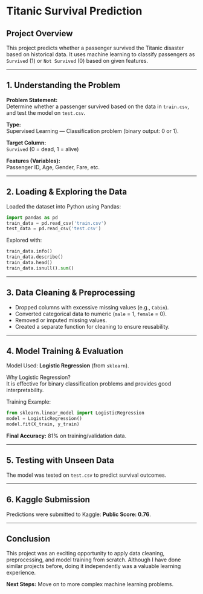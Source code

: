 # Titanic Survival Prediction

## Project Overview
This project predicts whether a passenger survived the Titanic disaster based on historical data. It uses machine learning to classify passengers as `Survived` (1) or `Not Survived` (0) based on given features.

---

## 1. Understanding the Problem

**Problem Statement:**  
Determine whether a passenger survived based on the data in `train.csv`, and test the model on `test.csv`.

**Type:**  
Supervised Learning — Classification problem (binary output: 0 or 1).

**Target Column:**  
`Survived` (0 = dead, 1 = alive)

**Features (Variables):**  
Passenger ID, Age, Gender, Fare, etc.

---

## 2. Loading & Exploring the Data

Loaded the dataset into Python using Pandas:
```python
import pandas as pd
train_data = pd.read_csv('train.csv')
test_data = pd.read_csv('test.csv')
```

Explored with:
```python
train_data.info()
train_data.describe()
train_data.head()
train_data.isnull().sum()
```

---

## 3. Data Cleaning & Preprocessing

- Dropped columns with excessive missing values (e.g., `Cabin`).
- Converted categorical data to numeric (`male` = 1, `female` = 0).
- Removed or imputed missing values.
- Created a separate function for cleaning to ensure reusability.

---

## 4. Model Training & Evaluation

Model Used: **Logistic Regression** (from `sklearn`).

Why Logistic Regression?  
It is effective for binary classification problems and provides good interpretability.

Training Example:
```python
from sklearn.linear_model import LogisticRegression
model = LogisticRegression()
model.fit(X_train, y_train)
```

**Final Accuracy:** 81% on training/validation data.

---

## 5. Testing with Unseen Data

The model was tested on `test.csv` to predict survival outcomes.

---

## 6. Kaggle Submission

Predictions were submitted to Kaggle: **Public Score: 0.76**.

---

## Conclusion

This project was an exciting opportunity to apply data cleaning, preprocessing, and model training from scratch. Although I have done similar projects before, doing it independently was a valuable learning experience.

**Next Steps:** Move on to more complex machine learning problems.
